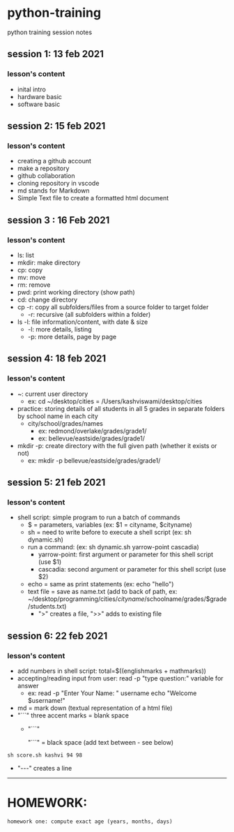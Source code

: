 # python-training

python training session notes 

## session 1: 13 feb 2021
### lesson's content
- inital intro
- hardware basic
- software basic 

## session 2: 15 feb 2021 
### lesson's content 
- creating a github account
- make a repository  
- github collaboration 
- cloning repository in vscode 
- md stands for Markdown
- Simple Text file to create a formatted html document

## session 3  : 16 Feb 2021 
### lesson's content 
- ls: list 
- mkdir: make directory
- cp: copy 
- mv: move
- rm: remove
- pwd: print working directory (show path)
- cd: change directory  
- cp -r: copy all subfolders/files from a source folder to target folder
    - -r: recursive (all subfolders within a folder)
- ls -l: file information/content, with date & size
    - -l: more details, listing 
    - -p: more details, page by page

## session 4: 18 feb 2021 
### lesson's content 
- ~: current user directory 
    - ex: cd ~/desktop/cities = /Users/kashviswami/desktop/cities
- practice: storing details of all students in all 5 grades in separate folders by school name in each city 
    - city/school/grades/names
        - ex: redmond/overlake/grades/grade1/
        - ex: bellevue/eastside/grades/grade1/
- mkdir -p: create directory with the full given path (whether it exists or not) 
    - ex: mkdir -p bellevue/eastside/grades/grade1/

## session 5: 21 feb 2021
### lesson's content
- shell script: simple program to run a batch of commands 
    - $ = parameters, variables (ex: $1 = cityname, $cityname)
    - sh = need to write before to execute a shell script (ex: sh dynamic.sh)
    - run a command: (ex: sh dynamic.sh yarrow-point cascadia)
        - yarrow-point: first argument or parameter for this shell script (use $1)
        - cascadia: second argument or parameter for this shell script (use $2) 
    - echo = same as print statements (ex: echo "hello")
    - text file = save as name.txt (add to back of path, ex: ~/desktop/programming/cities/$cityname/$schoolname/grades/$grade/students.txt) 
        - ">" creates a file, ">>" adds to existing file  

## session 6: 22 feb 2021 
### lesson's content 
- add numbers in shell script: total=$((englishmarks + mathmarks))
- accepting/reading input from user: read -p "type question:" variable for answer
    - ex: read -p "Enter Your Name: "  username
          echo "Welcome $username!"
- md = mark down (textual representation of a html file) 
- "```" three accent marks = blank space
    - "```" 
    
      "```" = black space (add text between - see below)
```
sh score.sh kashvi 94 98 
``` 
- "---" creates a line 

---
# HOMEWORK: 
``` 
homework one: compute exact age (years, months, days) 
``` 

